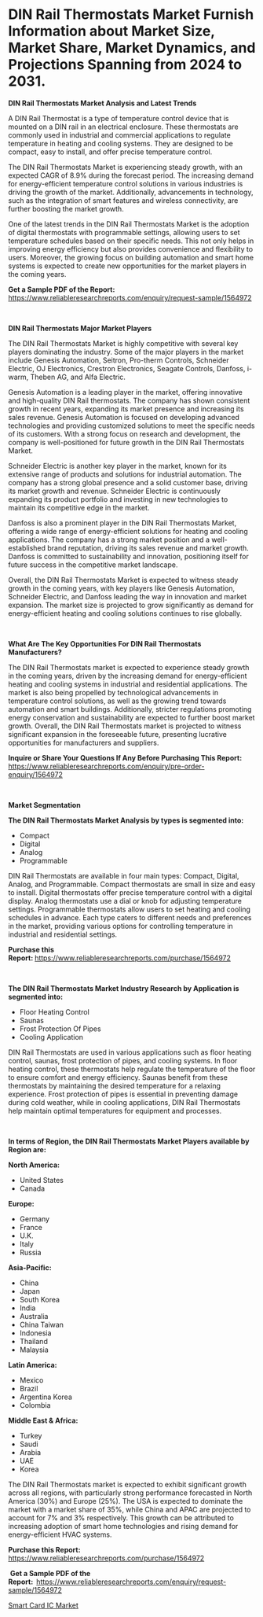 <p><h1>DIN Rail Thermostats Market Furnish Information about Market Size, Market Share, Market Dynamics, and Projections Spanning from 2024 to 2031.</h1></p><p><strong>DIN Rail Thermostats Market Analysis and Latest Trends</strong></p>
<p><p>A DIN Rail Thermostat is a type of temperature control device that is mounted on a DIN rail in an electrical enclosure. These thermostats are commonly used in industrial and commercial applications to regulate temperature in heating and cooling systems. They are designed to be compact, easy to install, and offer precise temperature control.</p><p>The DIN Rail Thermostats Market is experiencing steady growth, with an expected CAGR of 8.9% during the forecast period. The increasing demand for energy-efficient temperature control solutions in various industries is driving the growth of the market. Additionally, advancements in technology, such as the integration of smart features and wireless connectivity, are further boosting the market growth.</p><p>One of the latest trends in the DIN Rail Thermostats Market is the adoption of digital thermostats with programmable settings, allowing users to set temperature schedules based on their specific needs. This not only helps in improving energy efficiency but also provides convenience and flexibility to users. Moreover, the growing focus on building automation and smart home systems is expected to create new opportunities for the market players in the coming years.</p></p>
<p><strong>Get a Sample PDF of the Report:&nbsp;</strong> <a href="https://www.reliableresearchreports.com/enquiry/request-sample/1564972">https://www.reliableresearchreports.com/enquiry/request-sample/1564972</a></p>
<p>&nbsp;</p>
<p><strong>DIN Rail Thermostats Major Market Players</strong></p>
<p><p>The DIN Rail Thermostats Market is highly competitive with several key players dominating the industry. Some of the major players in the market include Genesis Automation, Seitron, Pro-therm Controls, Schneider Electric, OJ Electronics, Crestron Electronics, Seagate Controls, Danfoss, i-warm, Theben AG, and Alfa Electric. </p><p>Genesis Automation is a leading player in the market, offering innovative and high-quality DIN Rail thermostats. The company has shown consistent growth in recent years, expanding its market presence and increasing its sales revenue. Genesis Automation is focused on developing advanced technologies and providing customized solutions to meet the specific needs of its customers. With a strong focus on research and development, the company is well-positioned for future growth in the DIN Rail Thermostats Market.</p><p>Schneider Electric is another key player in the market, known for its extensive range of products and solutions for industrial automation. The company has a strong global presence and a solid customer base, driving its market growth and revenue. Schneider Electric is continuously expanding its product portfolio and investing in new technologies to maintain its competitive edge in the market.</p><p>Danfoss is also a prominent player in the DIN Rail Thermostats Market, offering a wide range of energy-efficient solutions for heating and cooling applications. The company has a strong market position and a well-established brand reputation, driving its sales revenue and market growth. Danfoss is committed to sustainability and innovation, positioning itself for future success in the competitive market landscape.</p><p>Overall, the DIN Rail Thermostats Market is expected to witness steady growth in the coming years, with key players like Genesis Automation, Schneider Electric, and Danfoss leading the way in innovation and market expansion. The market size is projected to grow significantly as demand for energy-efficient heating and cooling solutions continues to rise globally.</p></p>
<p>&nbsp;</p>
<p><strong>What Are The Key Opportunities For DIN Rail Thermostats Manufacturers?</strong></p>
<p><p>The DIN Rail Thermostats market is expected to experience steady growth in the coming years, driven by the increasing demand for energy-efficient heating and cooling systems in industrial and residential applications. The market is also being propelled by technological advancements in temperature control solutions, as well as the growing trend towards automation and smart buildings. Additionally, stricter regulations promoting energy conservation and sustainability are expected to further boost market growth. Overall, the DIN Rail Thermostats market is projected to witness significant expansion in the foreseeable future, presenting lucrative opportunities for manufacturers and suppliers.</p></p>
<p><strong>Inquire or Share Your Questions If Any Before Purchasing This Report:</strong> <a href="https://www.reliableresearchreports.com/enquiry/pre-order-enquiry/1564972">https://www.reliableresearchreports.com/enquiry/pre-order-enquiry/1564972</a></p>
<p>&nbsp;</p>
<p><strong>Market Segmentation</strong></p>
<p><strong>The DIN Rail Thermostats Market Analysis by types is segmented into:</strong></p>
<p><ul><li>Compact</li><li>Digital</li><li>Analog</li><li>Programmable</li></ul></p>
<p><p>DIN Rail Thermostats are available in four main types: Compact, Digital, Analog, and Programmable. Compact thermostats are small in size and easy to install. Digital thermostats offer precise temperature control with a digital display. Analog thermostats use a dial or knob for adjusting temperature settings. Programmable thermostats allow users to set heating and cooling schedules in advance. Each type caters to different needs and preferences in the market, providing various options for controlling temperature in industrial and residential settings.</p></p>
<p><strong>Purchase this Report:&nbsp;</strong><a href="https://www.reliableresearchreports.com/purchase/1564972">https://www.reliableresearchreports.com/purchase/1564972</a></p>
<p>&nbsp;</p>
<p><strong>The DIN Rail Thermostats Market Industry Research by Application is segmented into:</strong></p>
<p><ul><li>Floor Heating Control</li><li>Saunas</li><li>Frost Protection Of Pipes</li><li>Cooling Application</li></ul></p>
<p><p>DIN Rail Thermostats are used in various applications such as floor heating control, saunas, frost protection of pipes, and cooling systems. In floor heating control, these thermostats help regulate the temperature of the floor to ensure comfort and energy efficiency. Saunas benefit from these thermostats by maintaining the desired temperature for a relaxing experience. Frost protection of pipes is essential in preventing damage during cold weather, while in cooling applications, DIN Rail Thermostats help maintain optimal temperatures for equipment and processes.</p></p>
<p>&nbsp;</p>
<p><strong>In terms of Region, the DIN Rail Thermostats Market Players available by Region are:</strong></p>
<p>
    <p> <strong> North America: </strong>
        <ul>
            <li>United States</li>
            <li>Canada</li>
        </ul>
        </p> 
    <p> <strong> Europe: </strong>
        <ul>
            <li>Germany</li>
            <li>France</li>
            <li>U.K.</li>
            <li>Italy</li>
            <li>Russia</li>
        </ul>
        </p> 
    <p> <strong> Asia-Pacific: </strong>
        <ul>
            <li>China</li>
            <li>Japan</li>
            <li>South Korea</li>
            <li>India</li>
            <li>Australia</li>
            <li>China Taiwan</li>
            <li>Indonesia</li>
            <li>Thailand</li>
            <li>Malaysia</li>
        </ul>
        </p> 
    <p> <strong> Latin America: </strong>
        <ul>
            <li>Mexico</li>
            <li>Brazil</li>
            <li>Argentina Korea</li>
            <li>Colombia</li>
        </ul>
        </p> 
    <p> <strong> Middle East & Africa: </strong>
        <ul>
            <li>Turkey</li>
            <li>Saudi</li>
            <li>Arabia</li>
            <li>UAE</li>
            <li>Korea</li>
        </ul>
    </p>
    </p>
<p><p>The DIN Rail Thermostats market is expected to exhibit significant growth across all regions, with particularly strong performance forecasted in North America (30%) and Europe (25%). The USA is expected to dominate the market with a market share of 35%, while China and APAC are projected to account for 7% and 3% respectively. This growth can be attributed to increasing adoption of smart home technologies and rising demand for energy-efficient HVAC systems.</p></p>
<p><strong>Purchase this Report: </strong><a href="https://www.reliableresearchreports.com/purchase/1564972">https://www.reliableresearchreports.com/purchase/1564972</a></p>
<p>&nbsp;<strong>Get a Sample PDF of the Report:&nbsp;&nbsp;</strong><a href="https://www.reliableresearchreports.com/enquiry/request-sample/1564972">https://www.reliableresearchreports.com/enquiry/request-sample/1564972</a></p>
<p><strong></strong></p>
<p><p><a href="https://github.com/BryceTownsendr/Market-Research-Report-List-4/blob/main/smart-card-ic-market.md">Smart Card IC Market</a></p></p>